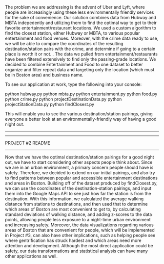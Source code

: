 The problem we are addressing is the advent of Uber and Lyft, where people are increasingly using these less environmentally friendly services for the sake of convenience. Our solution combines data from Hubway and MBTA indepedently and utilizing them to find the optimal way to get to their favorite entertainment/restaurant locations. We used a custom algorithm to find the closest station, either Hubway or MBTA, to various popular entertainment and food venues. Moreover, with the crime data ready to use, we will be able to compare the coordinates of the resulting destination/station pairs with the crime, and determine if going to a certain place is worth it or not. . The data we pulled from entertainment/restaurants have been filtered extensively to find only the passing-grade locations. We decided to combine Entertainment and Food to one dataset to better organize and filter repeat data and targeting only the location (which must be in Boston area) and business name.

To see our application at work, type the following into your console:

python hubway.py
python mbta.py
python entertainment.py
python food.py
python crime.py
python projectDestinationData.py
python projectStationData.py
python findClosest.py


This will enable you to see the various destination/station pairings, giving everyone a better look at an environmentally-friendly way of having a good night out.


-----------------------------------------------------------------
-----------------------------------------------------------------

PROJECT #2 README

-----------------------------------------------------------------

Now that we have the optimal destination/station pairings for a good night out, we have to start considering other aspects people think about. Since we are in an urban environment, a primary concern people should have is safety. Therefore, we decided to extend on our initial pairings, and also try to find patterns between popular and accessible entertainment destinations and areas in Boston. Building off of the dataset produced by findClosest.py, we can use the coordinates of the destination-station pairings, and input them into the Google Maps API to see just how far the station is from the destination. With this information, we calculated the average walking distance from stations to destinations, and then used that to determine which areas of Boston are most convenient to get to, by calculating standard deviations of walking distance, and adding z-scores to the data points, allowing people less exposure to a night-time urban environment and increasing safety. Moreover, the data visualizations regarding various areas of Boston that are convenient for people, which will be implemented in Project #3, can also have other implications, such as helping people see where gentrification has struck hardest and which areas need more attention and development. Although the most direct application could be safety, our data transformations and statistical analysis can have many other applications as well.